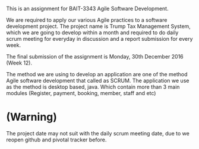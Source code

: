 This is an assignment for BAIT-3343 Agile Software Development.

We are required to apply our various Agile practices to a software development project. 
The project name is Trump Tax Management System,
which we are going to develop within a month and required to do daily scrum meeting for everyday in discussion and a report submission for every week.

The final submission of the assignment is Monday, 30th December 2016 (Week 12).

The method we are using to develop an application are one of the method Agile software development that called as SCRUM.
The application we use as the method is desktop based, java.
Which contain more than 3 main modules (Register, payment, booking, member, staff and etc)

(Warning)
=================
The project date may not suit with the daily scrum meeting date, due to we reopen github and pivotal tracker before.
